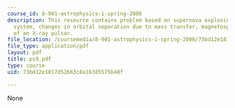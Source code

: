 ```yaml
---
course_id: 8-901-astrophysics-i-spring-2006
description: This resource contains problem based on supernova explosion in a binary
  system, changes in orbital separation due to mass transfer, magnetospheric radius
  of an X-ray pulsar.
file_location: /coursemedia/8-901-astrophysics-i-spring-2006/73bd12e1817d52663c8a16385575b48f_ps9.pdf
file_type: application/pdf
layout: pdf
title: ps9.pdf
type: course
uid: 73bd12e1817d52663c8a16385575b48f

---
```

None